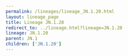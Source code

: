 ```yaml
---
permalink: /lineages/lineage_JN.1.20.html
layout: lineage_page
title: Lineage JN.1.20
redirect_to: ../lineage.html?lineage=JN.1.20
lineage: JN.1.20
parent: JN.1
children: ['JN.1.20']
---
```

